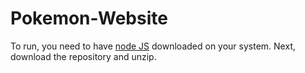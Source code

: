 # Pokemon-Website
To run, you need to have [node JS](https://nodejs.org/en/download/) downloaded on your system. Next, download the repository and unzip.
